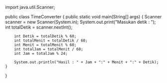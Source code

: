 import java.util.Scanner;

public class TimeConverter {
    public static void main(String[] args) {
        Scanner scanner = new Scanner(System.in);
        System.out.print("Masukan detik : ");
        int totalDetik = scanner.nextInt();

        int Detik = totalDetik % 60;
        int totalMenit = totalDetik / 60;
        int Menit = totalMenit % 60;
        int totalJam = totalMenit / 60;
        int Jam = totalJam % 24;

        System.out.println("Hasil : " + Jam + ":" + Menit + ":" + Detik);
    }
}

